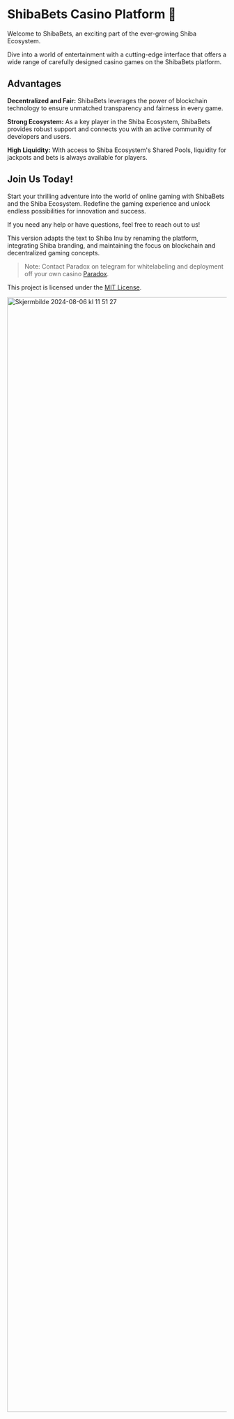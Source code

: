 # ShibaBets Casino Platform 🎲

Welcome to ShibaBets, an exciting part of the ever-growing Shiba Ecosystem.

Dive into a world of entertainment with a cutting-edge interface that offers a wide range of carefully designed casino games on the ShibaBets platform.

## Advantages

**Decentralized and Fair:** ShibaBets leverages the power of blockchain technology to ensure unmatched transparency and fairness in every game.

**Strong Ecosystem:** As a key player in the Shiba Ecosystem, ShibaBets provides robust support and connects you with an active community of developers and users.

**High Liquidity:** With access to Shiba Ecosystem's Shared Pools, liquidity for jackpots and bets is always available for players.

## Join Us Today!

Start your thrilling adventure into the world of online gaming with ShibaBets and the Shiba Ecosystem. Redefine the gaming experience and unlock endless possibilities for innovation and success.

If you need any help or have questions, feel free to reach out to us!

This version adapts the text to Shiba Inu by renaming the platform, integrating Shiba branding, and maintaining the focus on blockchain and decentralized gaming concepts.

> Note: Contact Paradox on telegram for whitelabeling and deployment off your own casino [Paradox](https://t.me/basedmeta).

This project is licensed under the [MIT License](LICENSE).


<img width="2557" alt="Skjermbilde 2024-08-06 kl  11 51 27" src="https://github.com/user-attachments/assets/9e912b11-c0f9-4e8e-96ba-b90fc6d0cdc9">
